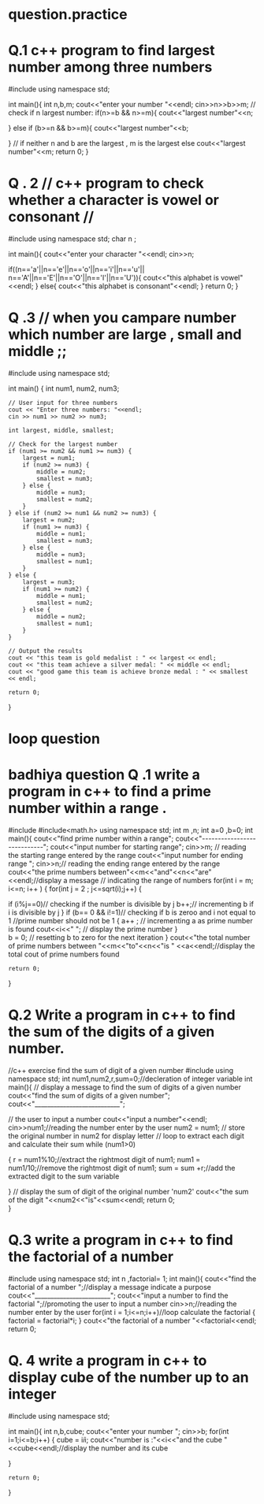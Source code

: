 # question.practice
 # Q.1   c++ program to find largest number among three numbers

 
#include<iostream>
using namespace std;
 
int main(){
 int n,b,m;
cout<<"enter your number "<<endl;
cin>>n>>b>>m;
// check if n largest number:
if(n>=b && n>=m){
    cout<<"largest number"<<n;

}
else if (b>=n && b>=m){
    cout<<"largest number"<<b;

}
// if neither n and b are the largest , m is the largest
else
cout<<"largest number"<<m;
    return 0;
}

# Q . 2 // c++ program to check whether a character is vowel or consonant //
#include<iostream>
using namespace std;
char n ;

int main(){
cout<<"enter your character "<<endl;
cin>>n;

if((n=='a'||n=='e'||n=='o'||n=='i'||n=='u'||
    n=='A'||n=='E'||n=='O'||n=='I'||n=='U')){
    cout<<"this alphabet is vowel"<<endl;
}
     else{
        cout<<"this alphabet is consonant"<<endl;
    }
return 0;
}

# Q .3 // when you campare number which number are large , small and middle ;; 
#include <iostream>
using namespace std;

int main() {
    int num1, num2, num3;
    
    // User input for three numbers
    cout << "Enter three numbers: "<<endl;
    cin >> num1 >> num2 >> num3;
    
    int largest, middle, smallest;
    
    // Check for the largest number
    if (num1 >= num2 && num1 >= num3) {
        largest = num1;
        if (num2 >= num3) {
            middle = num2;
            smallest = num3;
        } else {
            middle = num3;
            smallest = num2;
        }
    } else if (num2 >= num1 && num2 >= num3) {
        largest = num2;
        if (num1 >= num3) {
            middle = num1;
            smallest = num3;
        } else {
            middle = num3;
            smallest = num1;
        }
    } else {
        largest = num3;
        if (num1 >= num2) {
            middle = num1;
            smallest = num2;
        } else {
            middle = num2;
            smallest = num1;
        }
    }
    
    // Output the results
    cout << "this team is gold medalist : " << largest << endl;
    cout << "this team achieve a silver medal: " << middle << endl;
    cout << "good game this team is achieve bronze medal : " << smallest << endl;
    
    return 0;
}
                            
   # loop question
#  badhiya question Q .1 write a program in c++ to find a prime number within a range .

#include<iostream>
#include<math.h>
using namespace std;
int m ,n;
int a=0 ,b=0;
int main(){
    cout<<"find prime number within a range";
    cout<<"----------------------------";
    cout<<"input number for starting range";
    cin>>m; // reading the starting range entered by the range 
    cout<<"input number for ending range ";
    cin>>n;// reading the ending range entered by the range 
    cout<<"the prime numbers between"<<m<<"and"<<n<<"are"<<endl;//display a message 
    // indicating the range of numbers
for(int i = m; i<=n; i++ )
{
    for(int j = 2 ; j<=sqrt(i);j++)
    {

if (i%j==0)// checking if the number is divisible by j 
b++;// incrementing b if i is divisible by j 
    }
    if (b== 0 && i!=1)// checking if b is zeroo and i not equal to 1 
    //prime number should not be 1
   {
      a++ ; // incrementing a as prime number is found
    cout<<i<<" "; // display the prime number 
   }  
   b = 0; // resetting b to zero for the next iteration
}
cout<<"the total number of prime numbers between "<<m<<"to"<<n<<"is "
<<a<<endl;//display the total cout of prime numbers found 
    
    return 0;
}
# Q.2  Write a program in c++ to find the sum of the digits of a given number.
//c++ exercise find the sum of digit of a given number
#include<iostream>
using namespace std;
int num1,num2,r,sum=0;//decleration of integer variable 
int main(){
// display a message to find the sum of digits of a given number
cout<<"find the sum of digits of a given number";
cout<<"___________________________";

// the user to input a number
cout<<"input a number"<<endl;
cin>>num1;//reading the number enter by the user 
num2 = num1; // store the original number in num2 for display letter
// loop to extract each digit and calculate their sum 
while (num1>0)

{
    r =  num1%10;//extract the rightmost digit of num1;
    num1 = num1/10;//remove the rightmost digit of num1;
    sum = sum +r;//add the extracted digit to the sum variable

}
// display the sum of digit of the original number 'num2'
cout<<"the sum of the digit "<<num2<<"is"<<sum<<endl;
return 0;   
}

# Q.3 write a program in c++ to find the factorial of a number
#include<iostream>
using namespace std;
int n ,factorial= 1;
int main(){
cout<<"find the factorial of a number ";//display a message indicate a purpose
cout<<"________________________";
cout<<"input a number to find the factorial ";//promoting the user to input a number 
cin>>n;//reading the number enter by the user
for(int i = 1;i<=n;i++)//loop calculate the factorial 
{
    factorial = factorial*i;
}
cout<<"the factorial of a number "<<factorial<<endl;
    return 0;

  # Q. 4  write a program in c++ to display cube of the number up to an integer
#include<iostream>
using namespace std;

int main(){
int n,b,cube;
cout<<"enter your number ";
cin>>b;
for(int i=1;i<=b;i++)
{
 cube = i*i*i;
    cout<<"number is :"<<i<<"and the cube "<<cube<<endl;//display the number and its cube 

}

    return 0;
}









  
 



